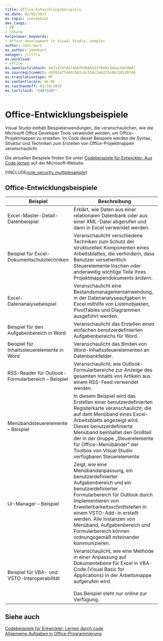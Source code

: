 ```yaml
---
title: Office-Entwicklungsbeispiele
ms.date: 02/02/2017
ms.topic: conceptual
dev_langs:
- VB
- CSharp
helpviewer_keywords:
- Office development in Visual Studio, samples
author: John-Hart
ms.author: johnhart
manager: jillfra
ms.workload:
- office
ms.openlocfilehash: 441137d7da74e6fb9b0b53370e012bbacb859087
ms.sourcegitcommit: c0202a77d4dc562cdc55dc2e6223c062281d9749
ms.translationtype: MT
ms.contentlocale: de-DE
ms.lasthandoff: 01/24/2019
ms.locfileid: "54873287"
---
```

# <a name="office-development-samples"></a>Office-Entwicklungsbeispiele
  Visual Studio enthält Beispielanwendungen, die veranschaulichen, wie die Microsoft Office Developer Tools verwendet werden, um Office-Projektmappen zu erstellen. Im Code dieser Beispiele werden die Syntax, Struktur und Techniken zum Erstellen von Office-Projektmappen veranschaulicht.  
  
 Die aktuellen Beispiele finden Sie unter [Codebeispiele für Entwickler: Aus Code lernen](http://go.microsoft.com/fwlink/?LinkID=248199) auf der Microsoft-Website.  
  
 [!INCLUDE[note_security_multiplesample](../vsto/includes/note-security-multiplesample-md.md)]  
  
## <a name="office-development-samples"></a>Office-Entwicklungsbeispiele  
  
|Beispiel|Beschreibung|  
|------------|-----------------|  
|Excel-Master-Detail-Datenbeispiel|Erklärt, wie Daten aus einer relationalen Datenbank oder aus einer XML-Datei abgerufen und dann in Excel verwendet werden.|  
|Beispiel für Excel-Dokumentschutztechniken|Veranschaulicht verschiedene Techniken zum Schutz der strukturellen Komponenten eines Arbeitsblattes, die verhindern, dass Benutzer versehentlich Steuerelemente löschen oder anderweitig wichtige Teile Ihres Projektmappendokuments ändern.|  
|Excel-Datenanalysebeispiel|Veranschaulicht eine Bestandsmanagementanwendung, in der Datenanalyseaufgaben in Excel mithilfe von Listenobjekten, PivotTables und Diagrammen ausgeführt werden.|  
|Beispiel für den Aufgabenbereich in Word|Veranschaulicht das Erstellen eines einfachen benutzerdefinierten Aufgabenbereichs für Word.|  
|Beispiel für Inhaltssteuerelemente in Word|Veranschaulicht das Binden von Word-Inhaltssteuerelementen an Datenbankfelder.|  
|RSS-Reader für Outlook-Formularbereich &ndash; Beispiel|Veranschaulicht, wie Outlook-Formularbereiche zur Anzeige des gesamten Inhalts von Artikeln aus einem RSS-Feed verwendet werden.|  
|Menübandsteuerelemente &ndash; Beispiel|In diesem Beispiel wird das Erstellen einer benutzerdefinierten Registerkarte veranschaulicht, die auf dem Menüband eines Excel-Arbeitsblatts angezeigt wird. Dieses benutzerdefinierte Menüband beinhaltet den Großteil der in der Gruppe „Steuerelemente für Office-Menübänder“ der Toolbox von Visual Studio verfügbaren Steuerelemente.|  
|UI-Manager &ndash; Beispiel|Zeigt, wie eine Menübandanpassung, ein benutzerdefinierter Aufgabenbereich und ein benutzerdefinierter Formularbereich für Outlook durch Implementieren von Erweiterbarkeitsschnittstellen in einem VSTO-Add-In erstellt werden. Alle Instanzen von Menüband, Aufgabenbereich und Formularbereich können ordnungsgemäß miteinander kommunizieren.|  
|Beispiel für VBA- und VSTO-Interoperabilität|Veranschaulicht, wie eine Methode in einer Anpassung auf Dokumentebene für Excel in VBA-Code (Visual Basic for Applications) in der Arbeitsmappe aufgerufen wird.<br /><br /> Das Beispiel steht nur online zur Verfügung.|  
  
## <a name="see-also"></a>Siehe auch  
 [Codebeispiele für Entwickler: Lernen durch code](http://go.microsoft.com/fwlink/?LinkID=248199)   
 [Allgemeine Aufgaben in Office-Programmierung](../vsto/common-tasks-in-office-programming.md)  

